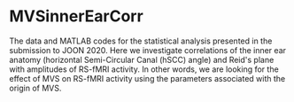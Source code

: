 # MVSinnerEarCorr
The data and MATLAB codes for the statistical analysis presented in the submission to JOON 2020.
Here we investigate correlations of the inner ear anatomy (horizontal Semi-Circular Canal (hSCC) angle) and Reid's plane with amplitudes
of RS-fMRI activity. In other words, we are looking for the effect of MVS on RS-fMRI activity using the parameters associated with the origin of MVS.
